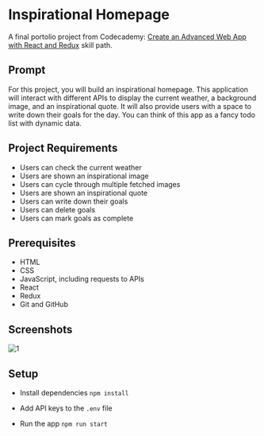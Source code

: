 # Inspirational Homepage

A final portolio project from Codecademy: [Create an Advanced Web App with React and Redux](https://www.codecademy.com/learn/paths/advanced-react-redux-sp) skill path.

## Prompt

For this project, you will build an inspirational homepage. This application will interact with different APIs to display the current weather, a background image, and an inspirational quote. It will also provide users with a space to write down their goals for the day. You can think of this app as a fancy todo list with dynamic data.

## Project Requirements

- Users can check the current weather
- Users are shown an inspirational image
- Users can cycle through multiple fetched images
- Users are shown an inspirational quote
- Users can write down their goals
- Users can delete goals
- Users can mark goals as complete


## Prerequisites
- HTML
- CSS
- JavaScript, including requests to APIs
- React
- Redux
- Git and GitHub

## Screenshots
![1](images/main.gif)

## Setup
- Install dependencies
`npm install`

- Add API keys to the `.env` file

- Run the app
`npm run start`